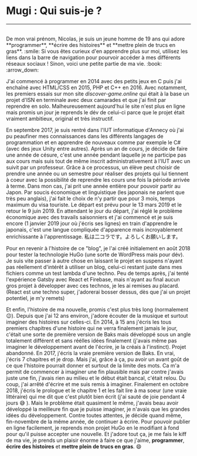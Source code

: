 <h1>Mugi : Qui suis-je ?</h1>

----
<br>
De mon vrai prénom, Nicolas, je suis un jeune homme de 19 ans qui adore **programmer**, **écrire des histoires** et **mettre plein de trucs en gras**. :smile: Si vous êtes curieux d'en apprendre plus sur moi, utilisez les liens dans la barre de navigation pour pourvoir accéder à mes différents réseaux sociaux ! Sinon, voici une petite partie de ma vie. :book: :arrow_down:

J'ai commencé à programmer en 2014 avec des petits jeux en C puis j'ai enchaîné avec HTML/CSS en 2015, PHP et C++ en 2016. Avec notamment, les premiers essais sur mon site _discover-game.online_ qui était à la base un projet d'ISN en terminale avec deux camarades et que j'ai finit par reprendre en solo. Malheureusement aujourd'hui le site n'est plus en ligne mais promis un jour je reprends le dév de celui-ci parce que le projet était vraiment ambitieux, original et très instructif.

En septembre 2017, je suis rentré dans l'IUT informatique d'Annecy où j'ai pu peaufiner mes connaissances dans les différents langages de programmation et en apprendre de nouveaux comme par exemple le C# (avec des jeux Unity entre autres). Après un an de cours, je décide de faire une année de césure, c'est une année pendant laquelle je ne participe pas aux cours mais suis tout de même inscrit administrativement à l'IUT avec un suivit par un professeur. Grâce à ce processus, un élève peut choisir de prendre une année ou un semestre pour réaliser des projets qui lui tiennent à coeur avec la possibilité de reprendre les cours une fois la période arrivée à terme. Dans mon cas, j'ai prit une année entière pour pouvoir partir au Japon. Par soucis économique et linguistique (les japonais ne parlent que très peu anglais), j'ai fait le choix de n'y partir que pour 3 mois, temps maximum du visa touriste. Le départ est prévu pour le 13 mars 2019 et le retour le 9 juin 2019. En attendant le jour du départ, j'ai réglé le problème économique avec des travails saisonniers et j'ai commencé et je suis encore (1 janvier 2019 jour où j'écris ses lignes) en train d'apprendre le japonais, c'est une langue compliquée d'apparence mais incroyablement enrichissante à l'apprentissage. 私は二コラです。よろしくお願いします。

Pour en revenir à l'histoire de ce "blog", je l'ai créé initialement en août 2018 pour tester la technologie HuGo (une sorte de WordPress mais pour dév). Je suis vite passer à autre chose en laissant le projet en suspens n'ayant pas réellement d'intérêt à utiliser un blog, celui-ci restant juste dans mes fichiers comme un test lambda d'une techno. Peu de temps après, j'ai tenté l'expérience Gatsby avec React et Firebase, mais n'ayant au final aucun gros projet à développer avec ces technos, je les ai remises au placard. (React est une techno super, j'adorerai bosser dessus, dès que j'ai un projet potentiel, je m'y remets)

Et enfin, l'histoire de ma nouvelle, promis c'est plus très long (normalement :wink:). Depuis que j'ai 12 ans environ, j'adore écouter de la musique et surtout imaginer des histoires sur celles-ci. En 2014, à 15 ans j'écris les tous premiers chapitres d'une histoire qui ne verra finalement jamais le jour, c'était une sorte de première version de Baks mais développé sous un angle totalement différent et sans réélles idées finalement (j'avais même pas imaginer le développement avant de l'écrire, je la créais à l'instinct). Projet abandonné. En 2017, j'écris la vraie première version de Baks. En vrai, j'écris 7 chapitres et je drop. Mais j'ai, grâce à ça, pu avoir un avant goût de ce que l'histoire pourrait donner et surtout de la limite des mots. Ca m'a permit de commencer à imaginer une fin plausible mais par contre j'avais juste une fin, j'avais rien au milieu et le début était bancal, c'était relou. Du coup, j'ai arrêté d'écrire et me suis remis à imaginer. Finalement en octobre 2018, j'écris le prologue et le chapitre 1 et les fait lire à ma soeur (une vraie littéraire) qui me dit que c'est plutôt bien écrit (j'ai sauté de joie pendant 4 jours :sweat_smile: ). Mais le problème était quasiment le même, j'avais beau avoir développé la meilleure fin que je puisse imaginer, je n'avais que les grandes idées du développement. Contre toutes attentes, je décide quand même, fin-novembre de la même année, de continuer à écrire. Pour pouvoir publier en ligne facilement, je reprends mon projet HuGo en le modifiant à fond pour qu'il puisse accepter une nouvelle. Et j'adore tout ça, je me fais le kiff de ma vie, je prends un plaisir énorme à faire ce que j'aime, **programmer**, **écrire des histoires** et **mettre plein de trucs en gras**. :smile: